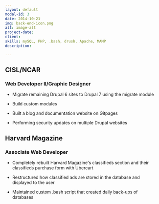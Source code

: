 ```yaml
---
layout: default
modal-id: 3
date: 2014-10-21
img: back-end-icon.png
alt: image-alt
project-date: 
client: 
skills: mySQL, PHP, .bash, drush, Apache, MAMP
description: 

---
```


## CISL/NCAR

###  Web Developer II/Graphic Designer

* Migrate remaining Drupal 6 sites to Drupal 7 using the migrate module

* Build custom modules

* Built a blog and documentation website on Gitpages

* Performing security updates on multiple Drupal websites



## Harvard Magazine

### Associate Web Developer

* Completely rebuilt Harvard Magazine's classifieds section and their classifieds purchase form with Ubercart

* Restructured how classified ads are stored in the database and displayed to the user

* Maintained custom .bash script that created daily back-ups of databases